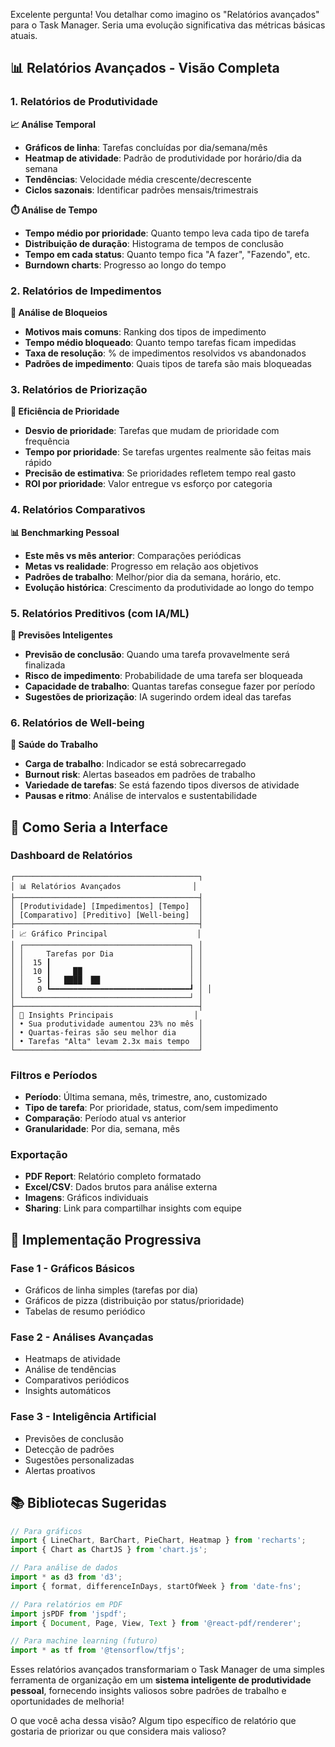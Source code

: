 Excelente pergunta! Vou detalhar como imagino os "Relatórios avançados" para o Task Manager. Seria uma evolução significativa das métricas básicas atuais.

## 📊 **Relatórios Avançados - Visão Completa**

### **1. Relatórios de Produtividade**

**📈 Análise Temporal**
- **Gráficos de linha**: Tarefas concluídas por dia/semana/mês
- **Heatmap de atividade**: Padrão de produtividade por horário/dia da semana
- **Tendências**: Velocidade média crescente/decrescente
- **Ciclos sazonais**: Identificar padrões mensais/trimestrais

**⏱️ Análise de Tempo**
- **Tempo médio por prioridade**: Quanto tempo leva cada tipo de tarefa
- **Distribuição de duração**: Histograma de tempos de conclusão
- **Tempo em cada status**: Quanto tempo fica "A fazer", "Fazendo", etc.
- **Burndown charts**: Progresso ao longo do tempo

### **2. Relatórios de Impedimentos**

**🚫 Análise de Bloqueios**
- **Motivos mais comuns**: Ranking dos tipos de impedimento
- **Tempo médio bloqueado**: Quanto tempo tarefas ficam impedidas
- **Taxa de resolução**: % de impedimentos resolvidos vs abandonados
- **Padrões de impedimento**: Quais tipos de tarefa são mais bloqueadas

### **3. Relatórios de Priorização**

**🎯 Eficiência de Prioridade**
- **Desvio de prioridade**: Tarefas que mudam de prioridade com frequência
- **Tempo por prioridade**: Se tarefas urgentes realmente são feitas mais rápido
- **Precisão de estimativa**: Se prioridades refletem tempo real gasto
- **ROI por prioridade**: Valor entregue vs esforço por categoria

### **4. Relatórios Comparativos**

**📊 Benchmarking Pessoal**
- **Este mês vs mês anterior**: Comparações periódicas
- **Metas vs realidade**: Progresso em relação aos objetivos
- **Padrões de trabalho**: Melhor/pior dia da semana, horário, etc.
- **Evolução histórica**: Crescimento da produtividade ao longo do tempo

### **5. Relatórios Preditivos (com IA/ML)**

**🔮 Previsões Inteligentes**
- **Previsão de conclusão**: Quando uma tarefa provavelmente será finalizada
- **Risco de impedimento**: Probabilidade de uma tarefa ser bloqueada
- **Capacidade de trabalho**: Quantas tarefas consegue fazer por período
- **Sugestões de priorização**: IA sugerindo ordem ideal das tarefas

### **6. Relatórios de Well-being**

**🧠 Saúde do Trabalho**
- **Carga de trabalho**: Indicador se está sobrecarregado
- **Burnout risk**: Alertas baseados em padrões de trabalho
- **Variedade de tarefas**: Se está fazendo tipos diversos de atividade
- **Pausas e ritmo**: Análise de intervalos e sustentabilidade

## 🎨 **Como Seria a Interface**

### **Dashboard de Relatórios**
```
┌─────────────────────────────────────────┐
│ 📊 Relatórios Avançados                │
├─────────────────────────────────────────┤
│ [Produtividade] [Impedimentos] [Tempo]  │
│ [Comparativo] [Preditivo] [Well-being]  │
├─────────────────────────────────────────┤
│ 📈 Gráfico Principal                    │
│ ┌─────────────────────────────────────┐ │
│ │     Tarefas por Dia                 │ │
│ │  15 ┃                               │ │
│ │  10 ┃     ██                        │ │
│ │   5 ┃   ████  ██                    │ │
│ │   0 ┗━━━━━━━━━━━━━━━━━━━━━━━━━━━━━━━┛ │ │
│ └─────────────────────────────────────┘ │
├─────────────────────────────────────────┤
│ 🎯 Insights Principais                  │
│ • Sua produtividade aumentou 23% no mês │
│ • Quartas-feiras são seu melhor dia     │
│ • Tarefas "Alta" levam 2.3x mais tempo  │
└─────────────────────────────────────────┘
```

### **Filtros e Períodos**
- **Período**: Última semana, mês, trimestre, ano, customizado
- **Tipo de tarefa**: Por prioridade, status, com/sem impedimento
- **Comparação**: Período atual vs anterior
- **Granularidade**: Por dia, semana, mês

### **Exportação**
- **PDF Report**: Relatório completo formatado
- **Excel/CSV**: Dados brutos para análise externa
- **Imagens**: Gráficos individuais
- **Sharing**: Link para compartilhar insights com equipe

## 🚀 **Implementação Progressiva**

### **Fase 1 - Gráficos Básicos**
- Gráficos de linha simples (tarefas por dia)
- Gráficos de pizza (distribuição por status/prioridade)
- Tabelas de resumo periódico

### **Fase 2 - Análises Avançadas**
- Heatmaps de atividade
- Análise de tendências
- Comparativos periódicos
- Insights automáticos

### **Fase 3 - Inteligência Artificial**
- Previsões de conclusão
- Detecção de padrões
- Sugestões personalizadas
- Alertas proativos

## 📚 **Bibliotecas Sugeridas**

```typescript
// Para gráficos
import { LineChart, BarChart, PieChart, Heatmap } from 'recharts';
import { Chart as ChartJS } from 'chart.js';

// Para análise de dados
import * as d3 from 'd3';
import { format, differenceInDays, startOfWeek } from 'date-fns';

// Para relatórios em PDF
import jsPDF from 'jspdf';
import { Document, Page, View, Text } from '@react-pdf/renderer';

// Para machine learning (futuro)
import * as tf from '@tensorflow/tfjs';
```

Esses relatórios avançados transformariam o Task Manager de uma simples ferramenta de organização em um **sistema inteligente de produtividade pessoal**, fornecendo insights valiosos sobre padrões de trabalho e oportunidades de melhoria!

O que você acha dessa visão? Algum tipo específico de relatório que gostaria de priorizar ou que considera mais valioso?